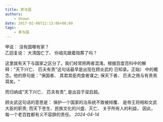 ```yaml
---
title: 家与国
authors:
    - Shawn
date: 2017-02-08T12:13:08+08:00
tags:
    - 家与国
---
```


甲说： 没有国哪有家？  
乙回复说： 大清国亡了、 你祖先跟着陪葬了吗？  

这里就有天下与国家之区分了。我们经常把两者混淆。根据百度百科中的解释："天下兴亡、 匹夫有责"这句话最早是出现在顾炎武的 日知录。正始） 中的概念。他的原句是："保国者、 其君其臣肉食者谋之; 保天下者、 匹夫之贱与有责焉耳矣。"  

而归纳成"天下兴亡、 匹夫有责", 是出自于梁启超。  

顾炎武这句话的意思是： 保护一个国家的治系统不致被倾覆、 是帝王将相和文武大臣的职责; 而天下苍生、民族文化的兴盛、灭亡、 关乎所有人的利益， 因此， 每一个老百姓都有义不容辞的责任。
*2024-04-14*